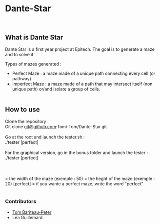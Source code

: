 # Dante-Star
<br/>

## What is Dante Star

Dante Star is a first year project at Epitech. The goal is to generate a maze and to solve it

Types of mazes generated :
 - Perfect Maze : a maze made of a unique path connecting every cell (or pathway). 
 - Imperfect Maze : a maze made of a path that may intersect itself (non unique path) or/and isolate a group of cells.
<br/><br/>
## How to use

Clone the repository :<br/>
  Git clone git@github.com:Tomi-Tom/Dante-Star.git<br/><br/>
Go at the root and launch the tester.sh :<br/>
  ./tester <Width> <Height> [perfect]<br/><br/>
For the graphical version, go in the bonus folder and launch the tester :<br/>
  ./tester <Width> <Height> [perfect]<br/><br/>
<br/><br/>
<Width> = the width of the maze (exemple : 50)
<Height> = the heght of the maze (exemple : 20)
[perfect] = if you wante a perfect maze, write the word "perfect"
<br/><br/>
### Contributors

 - <a href="https://github.com/Tomi-Tom">Tom Bariteau-Peter</a>
 - Léa Guillemard
